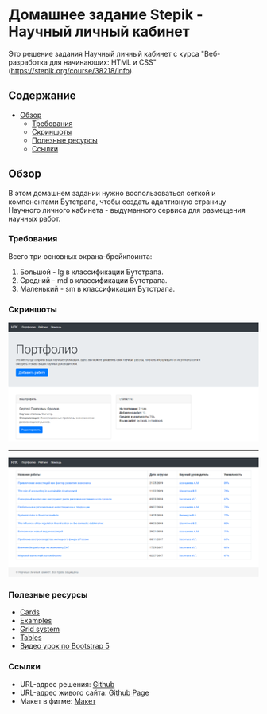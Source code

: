 # Домашнее задание Stepik - Научный личный кабинет

Это решение задания Научный личный кабинет с курса "Веб-разработка для начинающих: HTML и CSS" (https://stepik.org/course/38218/info).

## Содержание

- [Обзор](#обзор)
  - [Требования](#требования)
  - [Скриншоты](#скриншоты)
  - [Полезные ресурсы](#полезные-ресурсы)
  - [Ссылки](#ссылки)

## Обзор

В этом домашнем задании нужно воспользоваться сеткой и компонентами Бутстрапа, чтобы создать адаптивную страницу Научного личного кабинета - выдуманного сервиса для размещения научных работ.

### Требования

Всего три основных экрана-брейкпоинта:

1. Большой - lg в классификации Бутстрапа.
2. Средний - md в классификации Бутстрапа.
3. Маленький - sm в классификации Бутстрапа.

### Скриншоты  
  
![Скриншот-1](img/screenshot.png)  
___
![Скриншот-2](img/screenshot-2.png)

### Полезные ресурсы

- [Cards](https://getbootstrap.com/docs/5.2/components/card/)
- [Examples](https://getbootstrap.com/docs/5.2/examples/)
- [Grid system](https://getbootstrap.com/docs/5.0/layout/grid/)
- [Tables](https://getbootstrap.com/docs/5.0/content/tables/)
- [Видео урок по Bootstrap 5](https://www.youtube.com/watch?v=CvMxvb2D8Iw&t=8063s)

### Ссылки

- URL-адрес решения: [Github](https://github.com/kris-mkv/scientific-personal-account)
- URL-адрес живого сайта: [Github Page](https://kris-mkv.github.io/scientific-personal-account/)
- Макет в фигме: [Макет](https://www.figma.com/file/nDXdlmr1kCVnWEcnPWtfLg/%D0%97%D0%B0%D0%B4%D0%B0%D0%BD%D0%B8%D0%B5-%D0%BD%D0%B0-%D0%91%D1%83%D1%82%D1%81%D1%82%D1%80%D0%B0%D0%BF)

